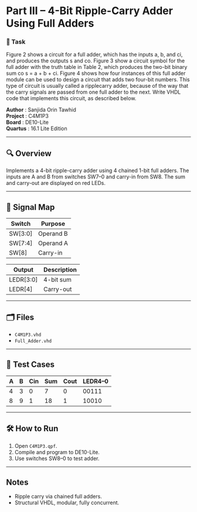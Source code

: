 # Part III – 4-Bit Ripple-Carry Adder Using Full Adders

### 🔧 Task
Figure 2 shows a circuit for a full adder, which has the inputs a, b, and ci, and produces the outputs s and co. Figure 3 show a circuit symbol for the full adder with the truth table in Table 2, which produces the two-bit binary sum co s = a + b + ci. Figure 4 shows how four instances of this full adder module can be used to design a circuit that adds two four-bit numbers. This type of circuit is usually called a ripplecarry adder, because of the way that the carry signals are passed from one full adder to the next. Write VHDL code that implements this circuit, as described below.





**Author**      : Sanjida Orin Tawhid   
**Project**     : C4M1P3  
**Board**       : DE10-Lite  
**Quartus**     : 16.1 Lite Edition  

---

## 🔍 Overview

Implements a 4-bit ripple-carry adder using 4 chained 1-bit full adders. The inputs are A and B from switches SW7–0 and carry-in from SW8. The sum and carry-out are displayed on red LEDs.

---

## 🔧 Signal Map

| Switch | Purpose        |
|--------|----------------|
| SW[3:0] | Operand B     |
| SW[7:4] | Operand A     |
| SW[8]   | Carry-in      |

| Output  | Description         |
|---------|---------------------|
| LEDR[3:0] | 4-bit sum         |
| LEDR[4]   | Carry-out         |

---

## 🗂 Files

- `C4M1P3.vhd`
- `Full_Adder.vhd`

---

## 🧪 Test Cases

| A  | B  | Cin | Sum | Cout | LEDR4–0 |
|----|----|-----|-----|------|---------|
| 4  | 3  | 0   | 7   | 0    | 00111   |
| 8  | 9  | 1   | 18  | 1    | 10010   |

---

## 🛠 How to Run

1. Open `C4M1P3.qpf`.
2. Compile and program to DE10-Lite.
3. Use switches SW8–0 to test adder.

---

## Notes

- Ripple carry via chained full adders.
- Structural VHDL, modular, fully concurrent.
